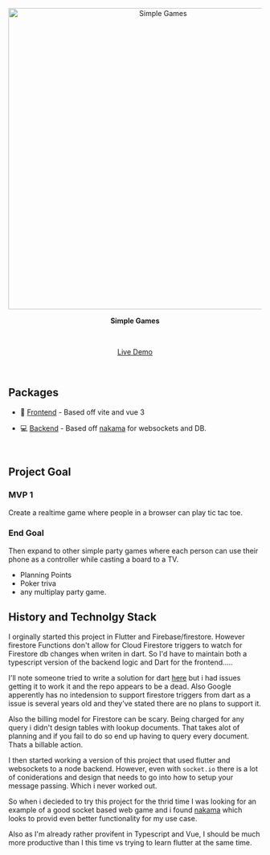 <p align='center'>
  <img src='https://images.unsplash.com/photo-1611996575749-79a3a250f948?ixlib=rb-1.2.1&ixid=MnwxMjA3fDB8MHxwaG90by1wYWdlfHx8fGVufDB8fHx8&auto=format&fit=crop&w=1470&q=80' alt='Simple Games' width='600'/>
</p>

<p align='center'>
  <b>Simple Games</b><br>
</p>

<br>

<p align='center'>
<a href="https://vitesse.netlify.app/">Live Demo</a>
</p>

<br>

## Packages

- 🎨 [Frontend](./packages/frontend) - Based off vite and vue 3

- 💻 [Backend](./packages/backend) - Based off [nakama](https://github.com/heroiclabs/nakama/) for websockets and DB.


<br>


## Project Goal


### MVP 1
Create a realtime game where people in a browser can play tic tac toe.


### End Goal
Then expand to other simple party games where each person can use their phone as a controller while casting a board to a TV.

- Planning Points
- Poker triva
- any multiplay party game.




## History and Technolgy Stack

I orginally started this project in Flutter and Firebase/firestore.  However firestore Functions don't allow for Cloud Firestore triggers to watch for Firestore db changes when writen in dart. So I'd have to maintain both a typescript version of the backend logic and Dart for the frontend.....

I'll note someone tried to write a solution for dart [here](https://github.com/pulyaevskiy/firebase-functions-interop) but i had issues getting it to work it and the repo appears to be a dead. Also Google apperently has no intedension to support firestore triggers from dart as a issue is several years old and they've stated there are no plans to support it. 

Also the billing model for Firestore can be scary. Being charged for any query i didn't design tables with lookup documents. That takes alot of planning and if you fail to do so end up having to query every document. Thats a billable action.

I then started working a version of this project that used flutter and websockets to a node backend.  However, even with `socket.io` there is a lot of coniderations and design that needs to go into how to setup your message passing. Which i never worked out. 

So when i decieded to try this project for the thrid time I was looking for an example of a good socket based web game and i found [nakama](https://github.com/heroiclabs/nakama/) which looks to provid even better functionality for my use case.

Also as I'm already rather provifent in Typescript and Vue, I should be much more productive than I this time vs trying to learn flutter at the same time. 






